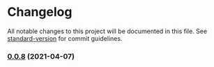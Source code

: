 # Changelog

All notable changes to this project will be documented in this file. See [standard-version](https://github.com/conventional-changelog/standard-version) for commit guidelines.

### [0.0.8](https://github.com/sidharthramesh/medblocks-ui-componets/compare/v2.0.0-beta.34...v0.0.8) (2021-04-07)

